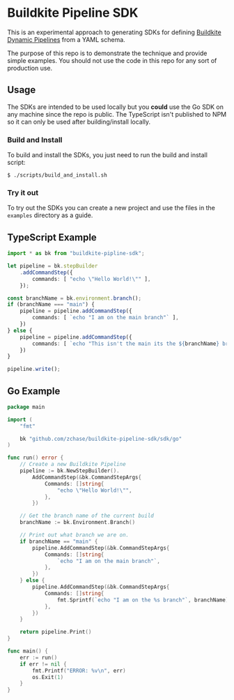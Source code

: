 # Buildkite Pipeline SDK

This is an experimental approach to generating SDKs for defining [Buildkite Dynamic Pipelines](https://buildkite.com/docs/pipelines/defining-steps#dynamic-pipelines) from a YAML schema.

The purpose of this repo is to demonstrate the technique and provide simple examples. You should not use the code in this repo for any sort of production use.

## Usage

The SDKs are intended to be used locally but you __could__ use the Go SDK on any machine since the repo is public. The TypeScript isn't published to NPM so it can only be used after building/install locally.

### Build and Install

To build and install the SDKs, you just need to run the build and install script:

```
$ ./scripts/build_and_install.sh
```

### Try it out

To try out the SDKs you can create a new project and use the files in the `examples` directory as a guide.

## TypeScript Example

```typescript
import * as bk from "buildkite-pipline-sdk";

let pipeline = bk.stepBuilder
    .addCommandStep({
        commands: [ "echo \"Hello World!\"" ],
    });

const branchName = bk.environment.branch();
if (branchName === "main") {
    pipeline = pipeline.addCommandStep({
        commands: [ `echo "I am on the main branch"` ],
    })
} else {
    pipeline = pipeline.addCommandStep({
        commands: [ `echo "This isn't the main its the ${branchName} branch"` ],
    })
}

pipeline.write();
```

## Go Example

```go
package main

import (
	"fmt"

	bk "github.com/zchase/buildkite-pipeline-sdk/sdk/go"
)

func run() error {
	// Create a new Buildkite Pipeline
	pipeline := bk.NewStepBuilder().
		AddCommandStep(&bk.CommandStepArgs{
			Commands: []string{
				"echo \"Hello World!\"",
			},
		})

	// Get the branch name of the current build
	branchName := bk.Environment.Branch()

	// Print out what branch we are on.
	if branchName == "main" {
		pipeline.AddCommandStep(&bk.CommandStepArgs{
			Commands: []string{
				`echo "I am on the main branch"`,
			},
		})
	} else {
		pipeline.AddCommandStep(&bk.CommandStepArgs{
			Commands: []string{
				fmt.Sprintf(`echo "I am on the %s branch"`, branchName),
			},
		})
	}

	return pipeline.Print()
}

func main() {
	err := run()
	if err != nil {
		fmt.Printf("ERROR: %v\n", err)
		os.Exit(1)
	}
}
```